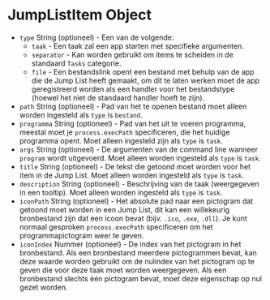 # JumpListItem Object

* `type` String (optioneel) - Een van de volgende: 
  * `taak` - Een taak zal een app starten met specifieke argumenten.
  * `separator` - Kan worden gebruikt om items te scheiden in de standaard `Tasks` categorie.
  * `file` - Een bestandslink opent een bestand met behulp van de app die de Jump List heeft gemaakt, om dit te laten werken moet de app geregistreerd worden als een handler voor het bestandstype (hoewel het niet de standaard handler hoeft te zijn).
* `path` String (optioneel) - Pad van het te openen bestand moet alleen worden ingesteld als `type` is `bestand`.
* `programma` String (optioneel) - Pad van het uit te voeren programma, meestal moet je `process.execPath` specificeren, die het huidige programma opent. Moet alleen ingesteld zijn als `type` is `task`.
* `args` String (optioneel) - De argumenten van de command line wanneer `program` wordt uitgevoerd. Moet alleen worden ingesteld als `type` is `task`.
* `title` String (optioneel) - De tekst die getoond moet worden voor het item in de Jump List. Moet alleen worden ingesteld als `type` is `task`.
* ` description ` String (optioneel) - Beschrijving van de taak (weergegeven in een tooltip). Moet alleen worden ingesteld als `type` is `task`.
* `iconPath` String (optioneel) - Het absolute pad naar een pictogram dat getoond moet worden in een Jump List, dit kan een willekeurig bronbestand zijn dat een icoon bevat (bijv. `.ico`, `.exe`, `.dll`). Je kunt normaal gesproken `process.execPath` specificeren om het programmapictogram weer te geven.
* `iconIndex` Nummer (optioneel) - De index van het pictogram in het bronbestand. Als een bronbestand meerdere pictogrammen bevat, kan deze waarde worden gebruikt om de nulindex van het pictogram op te geven die voor deze taak moet worden weergegeven. Als een bronbestand slechts één pictogram bevat, moet deze eigenschap op nul gezet worden.